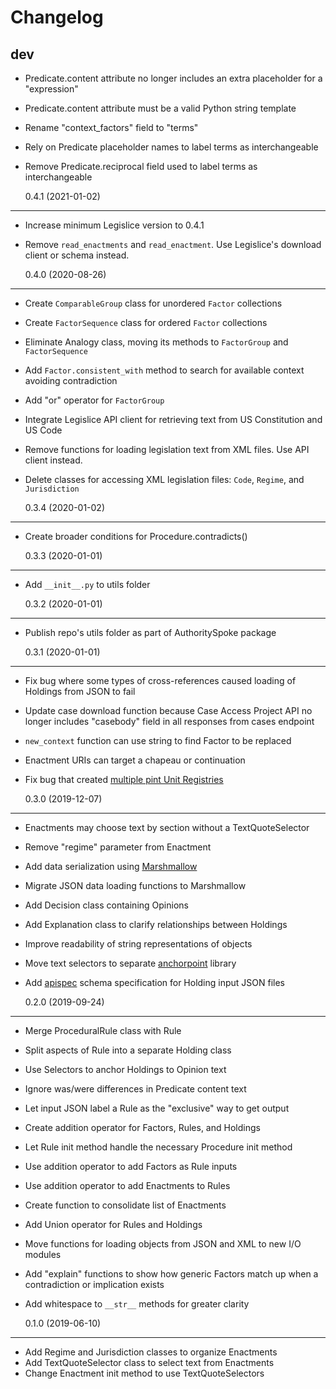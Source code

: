 # Changelog

## dev

- Predicate.content attribute no longer includes an extra placeholder for a "expression"
- Predicate.content attribute must be a valid Python string template
- Rename "context_factors" field to "terms"
- Rely on Predicate placeholder names to label terms as interchangeable
- Remove Predicate.reciprocal field used to label terms as interchangeable

  0.4.1 (2021-01-02)

---

- Increase minimum Legislice version to 0.4.1
- Remove `read_enactments` and `read_enactment`. Use Legislice's download client or schema instead.

  0.4.0 (2020-08-26)

---

- Create `ComparableGroup` class for unordered `Factor` collections
- Create `FactorSequence` class for ordered `Factor` collections
- Eliminate Analogy class, moving its methods to `FactorGroup` and `FactorSequence`
- Add `Factor.consistent_with` method to search for available context avoiding contradiction
- Add "or" operator for `FactorGroup`
- Integrate Legislice API client for retrieving text from US Constitution and US Code
- Remove functions for loading legislation text from XML files. Use API client instead.
- Delete classes for accessing XML legislation files: `Code`, `Regime`, and `Jurisdiction`

  0.3.4 (2020-01-02)

---

- Create broader conditions for Procedure.contradicts()

  0.3.3 (2020-01-01)

---

- Add `__init__.py` to utils folder

  0.3.2 (2020-01-01)

---

- Publish repo's utils folder as part of AuthoritySpoke package

  0.3.1 (2020-01-01)

---

- Fix bug where some types of cross-references caused loading of Holdings from JSON to fail
- Update case download function because Case Access Project API no longer includes "casebody" field in all responses from cases endpoint
- `new_context` function can use string to find Factor to be replaced
- Enactment URIs can target a chapeau or continuation
- Fix bug that created [multiple pint Unit Registries](https://github.com/hgrecco/pint/issues/581)

  0.3.0 (2019-12-07)

---

- Enactments may choose text by section without a TextQuoteSelector
- Remove "regime" parameter from Enactment
- Add data serialization using [Marshmallow](https://marshmallow.readthedocs.io/)
- Migrate JSON data loading functions to Marshmallow
- Add Decision class containing Opinions
- Add Explanation class to clarify relationships between Holdings
- Improve readability of string representations of objects
- Move text selectors to separate [anchorpoint](https://anchorpoint.readthedocs.io/) library
- Add [apispec](https://github.com/marshmallow-code/apispec) schema specification for Holding input JSON files

  0.2.0 (2019-09-24)

---

- Merge ProceduralRule class with Rule
- Split aspects of Rule into a separate Holding class
- Use Selectors to anchor Holdings to Opinion text
- Ignore was/were differences in Predicate content text
- Let input JSON label a Rule as the "exclusive" way to get output
- Create addition operator for Factors, Rules, and Holdings
- Let Rule init method handle the necessary Procedure init method
- Use addition operator to add Factors as Rule inputs
- Use addition operator to add Enactments to Rules
- Create function to consolidate list of Enactments
- Add Union operator for Rules and Holdings
- Move functions for loading objects from JSON and XML to new I/O modules
- Add "explain" functions to show how generic Factors match up when a contradiction or implication exists
- Add whitespace to `__str__` methods for greater clarity

  0.1.0 (2019-06-10)

---

- Add Regime and Jurisdiction classes to organize Enactments
- Add TextQuoteSelector class to select text from Enactments
- Change Enactment init method to use TextQuoteSelectors
